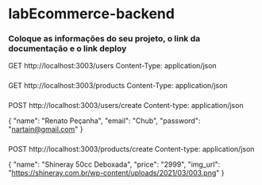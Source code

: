 # labEcommerce-backend


### Coloque as informações do seu projeto, o link da documentação e o link deploy

GET http://localhost:3003/users
Content-Type: application/json

###

GET http://localhost:3003/products
Content-Type: application/json

###
POST http://localhost:3003/users/create
Content-type: application/json

{
    "name": "Renato Peçanha",
    "email": "Chub",
    "password": "nartain@gmail.com"
}

###
POST http://localhost:3003/products/create
Content-type: application/json

{
    "name": "Shineray 50cc Deboxada",
    "price": "2999",
    "img_url": "https://shineray.com.br/wp-content/uploads/2021/03/003.png"
}

